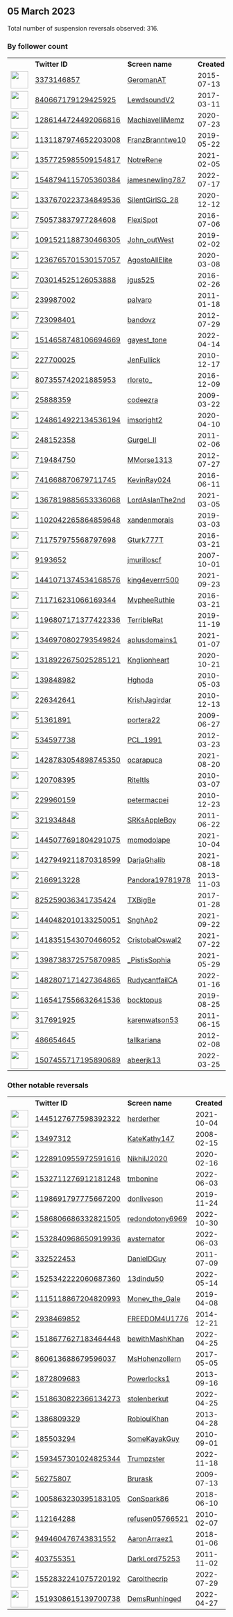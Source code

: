 
## 05 March 2023
Total number of suspension reversals observed: 316.

### By follower count
<table><tr><th></th><th align="left">Twitter ID</th><th align="left">Screen name</th>
<th align="left">Created</th><th align="left">Status</th><th align="left">Suspended</th><th align="left">Followers</th>
<tr><td><a href="https://pbs.twimg.com/profile_images/1154480761141174272/rybTvKyo_normal.jpg"><img src="https://pbs.twimg.com/profile_images/1154480761141174272/rybTvKyo_normal.jpg" width="40px" height="40px" align="center"/></a></td><td><a href="https://twitter.com/intent/user?user_id=3373146857">3373146857</a></td><td><a href="https://twitter.com/GeromanAT">GeromanAT</a></td><td>2015-07-13</td><td align="center"></td><td>2023-02-28</td><td>89356</td></tr>
<tr><td><a href="https://pbs.twimg.com/profile_images/1618756756003241985/UtR4R57H_normal.jpg"><img src="https://pbs.twimg.com/profile_images/1618756756003241985/UtR4R57H_normal.jpg" width="40px" height="40px" align="center"/></a></td><td><a href="https://twitter.com/intent/user?user_id=840667179129425925">840667179129425925</a></td><td><a href="https://twitter.com/LewdsoundV2">LewdsoundV2</a></td><td>2017-03-11</td><td align="center"></td><td>2023-02-06</td><td>48388</td></tr>
<tr><td><a href="https://pbs.twimg.com/profile_images/1585839807401545728/KKJAJnd9_normal.jpg"><img src="https://pbs.twimg.com/profile_images/1585839807401545728/KKJAJnd9_normal.jpg" width="40px" height="40px" align="center"/></a></td><td><a href="https://twitter.com/intent/user?user_id=1286144724492066816">1286144724492066816</a></td><td><a href="https://twitter.com/MachiavelliMemz">MachiavelliMemz</a></td><td>2020-07-23</td><td align="center"></td><td>2023-02-06</td><td>27185</td></tr>
<tr><td><a href="https://pbs.twimg.com/profile_images/1564863951673991168/y6Pckz1U_normal.jpg"><img src="https://pbs.twimg.com/profile_images/1564863951673991168/y6Pckz1U_normal.jpg" width="40px" height="40px" align="center"/></a></td><td><a href="https://twitter.com/intent/user?user_id=1131187974652203008">1131187974652203008</a></td><td><a href="https://twitter.com/FranzBranntwe10">FranzBranntwe10</a></td><td>2019-05-22</td><td align="center"></td><td>2022-12-02</td><td>21879</td></tr>
<tr><td><a href="https://pbs.twimg.com/profile_images/1516889925601435649/FNqsQr-M_normal.jpg"><img src="https://pbs.twimg.com/profile_images/1516889925601435649/FNqsQr-M_normal.jpg" width="40px" height="40px" align="center"/></a></td><td><a href="https://twitter.com/intent/user?user_id=1357725985509154817">1357725985509154817</a></td><td><a href="https://twitter.com/NotreRene">NotreRene</a></td><td>2021-02-05</td><td align="center"></td><td>2022-11-05</td><td>11927</td></tr>
<tr><td><a href="https://pbs.twimg.com/profile_images/1606421692133232640/zQ5xvieT_normal.jpg"><img src="https://pbs.twimg.com/profile_images/1606421692133232640/zQ5xvieT_normal.jpg" width="40px" height="40px" align="center"/></a></td><td><a href="https://twitter.com/intent/user?user_id=1548794115705360384">1548794115705360384</a></td><td><a href="https://twitter.com/jamesnewling787">jamesnewling787</a></td><td>2022-07-17</td><td align="center"></td><td>2023-02-28</td><td>11710</td></tr>
<tr><td><a href="https://pbs.twimg.com/profile_images/1650838206336872449/cTLHSNbv_normal.jpg"><img src="https://pbs.twimg.com/profile_images/1650838206336872449/cTLHSNbv_normal.jpg" width="40px" height="40px" align="center"/></a></td><td><a href="https://twitter.com/intent/user?user_id=1337670223734849536">1337670223734849536</a></td><td><a href="https://twitter.com/SilentGirlSG_28">SilentGirlSG_28</a></td><td>2020-12-12</td><td align="center"></td><td>2022-07-17</td><td>9982</td></tr>
<tr><td><a href="https://pbs.twimg.com/profile_images/1648585518727438338/gxFhlQXa_normal.jpg"><img src="https://pbs.twimg.com/profile_images/1648585518727438338/gxFhlQXa_normal.jpg" width="40px" height="40px" align="center"/></a></td><td><a href="https://twitter.com/intent/user?user_id=750573837977284608">750573837977284608</a></td><td><a href="https://twitter.com/FlexiSpot">FlexiSpot</a></td><td>2016-07-06</td><td align="center"></td><td>2023-02-02</td><td>9944</td></tr>
<tr><td><a href="https://pbs.twimg.com/profile_images/1210663090494132224/DmV7Yuty_normal.jpg"><img src="https://pbs.twimg.com/profile_images/1210663090494132224/DmV7Yuty_normal.jpg" width="40px" height="40px" align="center"/></a></td><td><a href="https://twitter.com/intent/user?user_id=1091521188730466305">1091521188730466305</a></td><td><a href="https://twitter.com/John_outWest">John_outWest</a></td><td>2019-02-02</td><td align="center"></td><td>2022-09-18</td><td>9130</td></tr>
<tr><td><a href="https://pbs.twimg.com/profile_images/1493726700676419585/RdksLxGr_normal.jpg"><img src="https://pbs.twimg.com/profile_images/1493726700676419585/RdksLxGr_normal.jpg" width="40px" height="40px" align="center"/></a></td><td><a href="https://twitter.com/intent/user?user_id=1236765701530157057">1236765701530157057</a></td><td><a href="https://twitter.com/AgostoAllElite">AgostoAllElite</a></td><td>2020-03-08</td><td align="center"></td><td>2023-02-28</td><td>8137</td></tr>
<tr><td><a href="https://pbs.twimg.com/profile_images/1164685592959102977/bVyXK75s_normal.png"><img src="https://pbs.twimg.com/profile_images/1164685592959102977/bVyXK75s_normal.png" width="40px" height="40px" align="center"/></a></td><td><a href="https://twitter.com/intent/user?user_id=703014525126053888">703014525126053888</a></td><td><a href="https://twitter.com/jgus525">jgus525</a></td><td>2016-02-26</td><td align="center"></td><td>2022-07-16</td><td>7409</td></tr>
<tr><td><a href="https://pbs.twimg.com/profile_images/1361118196737011714/iC7c7LC6_normal.jpg"><img src="https://pbs.twimg.com/profile_images/1361118196737011714/iC7c7LC6_normal.jpg" width="40px" height="40px" align="center"/></a></td><td><a href="https://twitter.com/intent/user?user_id=239987002">239987002</a></td><td><a href="https://twitter.com/palvaro">palvaro</a></td><td>2011-01-18</td><td align="center"></td><td>2022-09-25</td><td>6347</td></tr>
<tr><td><a href="https://pbs.twimg.com/profile_images/1651209707082637317/DMnkaTSp_normal.jpg"><img src="https://pbs.twimg.com/profile_images/1651209707082637317/DMnkaTSp_normal.jpg" width="40px" height="40px" align="center"/></a></td><td><a href="https://twitter.com/intent/user?user_id=723098401">723098401</a></td><td><a href="https://twitter.com/bandovz">bandovz</a></td><td>2012-07-29</td><td align="center"></td><td>2022-11-22</td><td>6317</td></tr>
<tr><td><a href="https://pbs.twimg.com/profile_images/1624812383641141250/WduT3mpG_normal.jpg"><img src="https://pbs.twimg.com/profile_images/1624812383641141250/WduT3mpG_normal.jpg" width="40px" height="40px" align="center"/></a></td><td><a href="https://twitter.com/intent/user?user_id=1514658748106694669">1514658748106694669</a></td><td><a href="https://twitter.com/gayest_tone">gayest_tone</a></td><td>2022-04-14</td><td align="center"></td><td>2023-02-22</td><td>5910</td></tr>
<tr><td><a href="https://pbs.twimg.com/profile_images/1376632009351643140/pCNcdjHX_normal.jpg"><img src="https://pbs.twimg.com/profile_images/1376632009351643140/pCNcdjHX_normal.jpg" width="40px" height="40px" align="center"/></a></td><td><a href="https://twitter.com/intent/user?user_id=227700025">227700025</a></td><td><a href="https://twitter.com/JenFullick">JenFullick</a></td><td>2010-12-17</td><td align="center"></td><td>2022-07-16</td><td>5375</td></tr>
<tr><td><a href="https://pbs.twimg.com/profile_images/1461096433780760578/Fz-HuKyJ_normal.jpg"><img src="https://pbs.twimg.com/profile_images/1461096433780760578/Fz-HuKyJ_normal.jpg" width="40px" height="40px" align="center"/></a></td><td><a href="https://twitter.com/intent/user?user_id=807355742021885953">807355742021885953</a></td><td><a href="https://twitter.com/rloreto_">rloreto_</a></td><td>2016-12-09</td><td align="center"></td><td>2022-07-25</td><td>5320</td></tr>
<tr><td><a href="https://pbs.twimg.com/profile_images/1403100202714681347/HO_5jOGv_normal.jpg"><img src="https://pbs.twimg.com/profile_images/1403100202714681347/HO_5jOGv_normal.jpg" width="40px" height="40px" align="center"/></a></td><td><a href="https://twitter.com/intent/user?user_id=25888359">25888359</a></td><td><a href="https://twitter.com/codeezra">codeezra</a></td><td>2009-03-22</td><td align="center"></td><td>2022-07-16</td><td>4866</td></tr>
<tr><td><a href="https://pbs.twimg.com/profile_images/1649541347827945472/mEHPRzKD_normal.jpg"><img src="https://pbs.twimg.com/profile_images/1649541347827945472/mEHPRzKD_normal.jpg" width="40px" height="40px" align="center"/></a></td><td><a href="https://twitter.com/intent/user?user_id=1248614922134536194">1248614922134536194</a></td><td><a href="https://twitter.com/imsoright2">imsoright2</a></td><td>2020-04-10</td><td align="center"></td><td>2022-12-02</td><td>4794</td></tr>
<tr><td><a href="https://pbs.twimg.com/profile_images/1486469647528562695/_uePq2C-_normal.jpg"><img src="https://pbs.twimg.com/profile_images/1486469647528562695/_uePq2C-_normal.jpg" width="40px" height="40px" align="center"/></a></td><td><a href="https://twitter.com/intent/user?user_id=248152358">248152358</a></td><td><a href="https://twitter.com/Gurgel_II">Gurgel_II</a></td><td>2011-02-06</td><td align="center"></td><td>2022-07-27</td><td>4739</td></tr>
<tr><td><a href="https://pbs.twimg.com/profile_images/1407017255511097346/ELxEDHWC_normal.jpg"><img src="https://pbs.twimg.com/profile_images/1407017255511097346/ELxEDHWC_normal.jpg" width="40px" height="40px" align="center"/></a></td><td><a href="https://twitter.com/intent/user?user_id=719484750">719484750</a></td><td><a href="https://twitter.com/MMorse1313">MMorse1313</a></td><td>2012-07-27</td><td align="center"></td><td>2022-07-17</td><td>4594</td></tr>
<tr><td><a href="https://pbs.twimg.com/profile_images/989638576018096128/EGGYXStT_normal.jpg"><img src="https://pbs.twimg.com/profile_images/989638576018096128/EGGYXStT_normal.jpg" width="40px" height="40px" align="center"/></a></td><td><a href="https://twitter.com/intent/user?user_id=741668870679711745">741668870679711745</a></td><td><a href="https://twitter.com/KevinRay024">KevinRay024</a></td><td>2016-06-11</td><td align="center"></td><td></td><td>4427</td></tr>
<tr><td><a href="https://pbs.twimg.com/profile_images/1480150359595110400/L1fOPwVR_normal.jpg"><img src="https://pbs.twimg.com/profile_images/1480150359595110400/L1fOPwVR_normal.jpg" width="40px" height="40px" align="center"/></a></td><td><a href="https://twitter.com/intent/user?user_id=1367819885653336068">1367819885653336068</a></td><td><a href="https://twitter.com/LordAslanThe2nd">LordAslanThe2nd</a></td><td>2021-03-05</td><td align="center">🚫</td><td>2022-12-04</td><td>3931</td></tr>
<tr><td><a href="https://pbs.twimg.com/profile_images/1585062188594724866/xQJ7507b_normal.jpg"><img src="https://pbs.twimg.com/profile_images/1585062188594724866/xQJ7507b_normal.jpg" width="40px" height="40px" align="center"/></a></td><td><a href="https://twitter.com/intent/user?user_id=1102042265864859648">1102042265864859648</a></td><td><a href="https://twitter.com/xandenmorais">xandenmorais</a></td><td>2019-03-03</td><td align="center"></td><td>2022-11-09</td><td>2756</td></tr>
<tr><td><a href="https://pbs.twimg.com/profile_images/1315512808734437376/Wpi0MVFw_normal.jpg"><img src="https://pbs.twimg.com/profile_images/1315512808734437376/Wpi0MVFw_normal.jpg" width="40px" height="40px" align="center"/></a></td><td><a href="https://twitter.com/intent/user?user_id=711757975568797698">711757975568797698</a></td><td><a href="https://twitter.com/Gturk777T">Gturk777T</a></td><td>2016-03-21</td><td align="center"></td><td></td><td>2586</td></tr>
<tr><td><a href="https://pbs.twimg.com/profile_images/1180004260/11044200_normal.jpg"><img src="https://pbs.twimg.com/profile_images/1180004260/11044200_normal.jpg" width="40px" height="40px" align="center"/></a></td><td><a href="https://twitter.com/intent/user?user_id=9193652">9193652</a></td><td><a href="https://twitter.com/jmurilloscf">jmurilloscf</a></td><td>2007-10-01</td><td align="center"></td><td>2022-09-27</td><td>2571</td></tr>
<tr><td><a href="https://pbs.twimg.com/profile_images/1634562398831910912/9qTfHggc_normal.jpg"><img src="https://pbs.twimg.com/profile_images/1634562398831910912/9qTfHggc_normal.jpg" width="40px" height="40px" align="center"/></a></td><td><a href="https://twitter.com/intent/user?user_id=1441071374534168576">1441071374534168576</a></td><td><a href="https://twitter.com/king4everrr500">king4everrr500</a></td><td>2021-09-23</td><td align="center"></td><td>2022-11-08</td><td>2547</td></tr>
<tr><td><a href="https://pbs.twimg.com/profile_images/1518054514623975430/VU0kU9Qp_normal.jpg"><img src="https://pbs.twimg.com/profile_images/1518054514623975430/VU0kU9Qp_normal.jpg" width="40px" height="40px" align="center"/></a></td><td><a href="https://twitter.com/intent/user?user_id=711716231066169344">711716231066169344</a></td><td><a href="https://twitter.com/MvpheeRuthie">MvpheeRuthie</a></td><td>2016-03-21</td><td align="center"></td><td>2022-10-29</td><td>2536</td></tr>
<tr><td><a href="https://pbs.twimg.com/profile_images/1631001473063735296/pgv6WnIE_normal.jpg"><img src="https://pbs.twimg.com/profile_images/1631001473063735296/pgv6WnIE_normal.jpg" width="40px" height="40px" align="center"/></a></td><td><a href="https://twitter.com/intent/user?user_id=1196807171377422336">1196807171377422336</a></td><td><a href="https://twitter.com/TerribleRat">TerribleRat</a></td><td>2019-11-19</td><td align="center"></td><td></td><td>2506</td></tr>
<tr><td><a href="https://pbs.twimg.com/profile_images/1636211807843938305/YbstRS1t_normal.jpg"><img src="https://pbs.twimg.com/profile_images/1636211807843938305/YbstRS1t_normal.jpg" width="40px" height="40px" align="center"/></a></td><td><a href="https://twitter.com/intent/user?user_id=1346970802793549824">1346970802793549824</a></td><td><a href="https://twitter.com/aplusdomains1">aplusdomains1</a></td><td>2021-01-07</td><td align="center"></td><td>2022-09-01</td><td>2494</td></tr>
<tr><td><a href="https://pbs.twimg.com/profile_images/1640231115670577155/bZCcRDXC_normal.jpg"><img src="https://pbs.twimg.com/profile_images/1640231115670577155/bZCcRDXC_normal.jpg" width="40px" height="40px" align="center"/></a></td><td><a href="https://twitter.com/intent/user?user_id=1318922675025285121">1318922675025285121</a></td><td><a href="https://twitter.com/KngIionheart">KngIionheart</a></td><td>2020-10-21</td><td align="center"></td><td>2022-11-04</td><td>2254</td></tr>
<tr><td><a href="https://pbs.twimg.com/profile_images/1291622835484590081/JtC6akQx_normal.jpg"><img src="https://pbs.twimg.com/profile_images/1291622835484590081/JtC6akQx_normal.jpg" width="40px" height="40px" align="center"/></a></td><td><a href="https://twitter.com/intent/user?user_id=139848982">139848982</a></td><td><a href="https://twitter.com/Hghoda">Hghoda</a></td><td>2010-05-03</td><td align="center"></td><td></td><td>2238</td></tr>
<tr><td><a href="https://pbs.twimg.com/profile_images/1646341560915619841/pG2E_Vb1_normal.jpg"><img src="https://pbs.twimg.com/profile_images/1646341560915619841/pG2E_Vb1_normal.jpg" width="40px" height="40px" align="center"/></a></td><td><a href="https://twitter.com/intent/user?user_id=226342641">226342641</a></td><td><a href="https://twitter.com/KrishJagirdar">KrishJagirdar</a></td><td>2010-12-13</td><td align="center"></td><td>2023-02-28</td><td>2186</td></tr>
<tr><td><a href="https://pbs.twimg.com/profile_images/1559932887365033984/F2NPUaA9_normal.jpg"><img src="https://pbs.twimg.com/profile_images/1559932887365033984/F2NPUaA9_normal.jpg" width="40px" height="40px" align="center"/></a></td><td><a href="https://twitter.com/intent/user?user_id=51361891">51361891</a></td><td><a href="https://twitter.com/portera22">portera22</a></td><td>2009-06-27</td><td align="center"></td><td>2022-08-25</td><td>2144</td></tr>
<tr><td><a href="https://pbs.twimg.com/profile_images/1448275051229421568/eT-HCgrf_normal.jpg"><img src="https://pbs.twimg.com/profile_images/1448275051229421568/eT-HCgrf_normal.jpg" width="40px" height="40px" align="center"/></a></td><td><a href="https://twitter.com/intent/user?user_id=534597738">534597738</a></td><td><a href="https://twitter.com/PCL_1991">PCL_1991</a></td><td>2012-03-23</td><td align="center"></td><td>2022-06-23</td><td>2118</td></tr>
<tr><td><a href="https://pbs.twimg.com/profile_images/1487962394529828865/2aGL7vzi_normal.jpg"><img src="https://pbs.twimg.com/profile_images/1487962394529828865/2aGL7vzi_normal.jpg" width="40px" height="40px" align="center"/></a></td><td><a href="https://twitter.com/intent/user?user_id=1428783054898745350">1428783054898745350</a></td><td><a href="https://twitter.com/ocarapuca">ocarapuca</a></td><td>2021-08-20</td><td align="center"></td><td>2022-11-16</td><td>2100</td></tr>
<tr><td><a href="https://pbs.twimg.com/profile_images/1291432465467191302/i5miS6bD_normal.jpg"><img src="https://pbs.twimg.com/profile_images/1291432465467191302/i5miS6bD_normal.jpg" width="40px" height="40px" align="center"/></a></td><td><a href="https://twitter.com/intent/user?user_id=120708395">120708395</a></td><td><a href="https://twitter.com/RiteItIs">RiteItIs</a></td><td>2010-03-07</td><td align="center"></td><td></td><td>1938</td></tr>
<tr><td><a href="https://pbs.twimg.com/profile_images/588666323476946944/LRhqKZzN_normal.jpg"><img src="https://pbs.twimg.com/profile_images/588666323476946944/LRhqKZzN_normal.jpg" width="40px" height="40px" align="center"/></a></td><td><a href="https://twitter.com/intent/user?user_id=229960159">229960159</a></td><td><a href="https://twitter.com/petermacpei">petermacpei</a></td><td>2010-12-23</td><td align="center"></td><td>2022-04-30</td><td>1806</td></tr>
<tr><td><a href="https://pbs.twimg.com/profile_images/1125676538505060353/_hXYuu2-_normal.jpg"><img src="https://pbs.twimg.com/profile_images/1125676538505060353/_hXYuu2-_normal.jpg" width="40px" height="40px" align="center"/></a></td><td><a href="https://twitter.com/intent/user?user_id=321934848">321934848</a></td><td><a href="https://twitter.com/SRKsAppleBoy">SRKsAppleBoy</a></td><td>2011-06-22</td><td align="center"></td><td>2023-02-23</td><td>1772</td></tr>
<tr><td><a href="https://pbs.twimg.com/profile_images/1643722298485030916/OEjEGKM9_normal.jpg"><img src="https://pbs.twimg.com/profile_images/1643722298485030916/OEjEGKM9_normal.jpg" width="40px" height="40px" align="center"/></a></td><td><a href="https://twitter.com/intent/user?user_id=1445077691804291075">1445077691804291075</a></td><td><a href="https://twitter.com/momodolape">momodolape</a></td><td>2021-10-04</td><td align="center"></td><td>2022-10-10</td><td>1744</td></tr>
<tr><td><a href="https://pbs.twimg.com/profile_images/1555155957248065536/rOhY4JKr_normal.jpg"><img src="https://pbs.twimg.com/profile_images/1555155957248065536/rOhY4JKr_normal.jpg" width="40px" height="40px" align="center"/></a></td><td><a href="https://twitter.com/intent/user?user_id=1427949211870318599">1427949211870318599</a></td><td><a href="https://twitter.com/DarjaGhalib">DarjaGhalib</a></td><td>2021-08-18</td><td align="center"></td><td>2022-11-10</td><td>1738</td></tr>
<tr><td><a href="https://pbs.twimg.com/profile_images/1524472798261002242/Rth0Hm-r_normal.jpg"><img src="https://pbs.twimg.com/profile_images/1524472798261002242/Rth0Hm-r_normal.jpg" width="40px" height="40px" align="center"/></a></td><td><a href="https://twitter.com/intent/user?user_id=2166913228">2166913228</a></td><td><a href="https://twitter.com/Pandora19781978">Pandora19781978</a></td><td>2013-11-03</td><td align="center"></td><td>2023-02-27</td><td>1703</td></tr>
<tr><td><a href="https://pbs.twimg.com/profile_images/1001396087700180993/W3UskY-M_normal.jpg"><img src="https://pbs.twimg.com/profile_images/1001396087700180993/W3UskY-M_normal.jpg" width="40px" height="40px" align="center"/></a></td><td><a href="https://twitter.com/intent/user?user_id=825259036341735424">825259036341735424</a></td><td><a href="https://twitter.com/TXBigBe">TXBigBe</a></td><td>2017-01-28</td><td align="center"></td><td></td><td>1668</td></tr>
<tr><td><a href="https://pbs.twimg.com/profile_images/1642430235969998848/cPG15n_B_normal.jpg"><img src="https://pbs.twimg.com/profile_images/1642430235969998848/cPG15n_B_normal.jpg" width="40px" height="40px" align="center"/></a></td><td><a href="https://twitter.com/intent/user?user_id=1440482010133250051">1440482010133250051</a></td><td><a href="https://twitter.com/SnghAp2">SnghAp2</a></td><td>2021-09-22</td><td align="center"></td><td>2022-07-24</td><td>1621</td></tr>
<tr><td><a href="https://pbs.twimg.com/profile_images/1488167449954562048/4xqa_chi_normal.jpg"><img src="https://pbs.twimg.com/profile_images/1488167449954562048/4xqa_chi_normal.jpg" width="40px" height="40px" align="center"/></a></td><td><a href="https://twitter.com/intent/user?user_id=1418351543070466052">1418351543070466052</a></td><td><a href="https://twitter.com/CristobalOswal2">CristobalOswal2</a></td><td>2021-07-22</td><td align="center"></td><td>2022-08-08</td><td>1486</td></tr>
<tr><td><a href="https://pbs.twimg.com/profile_images/1485310513332506631/UZjOCjSB_normal.jpg"><img src="https://pbs.twimg.com/profile_images/1485310513332506631/UZjOCjSB_normal.jpg" width="40px" height="40px" align="center"/></a></td><td><a href="https://twitter.com/intent/user?user_id=1398738372575870985">1398738372575870985</a></td><td><a href="https://twitter.com/_PistisSophia">_PistisSophia</a></td><td>2021-05-29</td><td align="center"></td><td>2022-03-21</td><td>1455</td></tr>
<tr><td><a href="https://pbs.twimg.com/profile_images/1511740709404962822/FZjxdnjj_normal.jpg"><img src="https://pbs.twimg.com/profile_images/1511740709404962822/FZjxdnjj_normal.jpg" width="40px" height="40px" align="center"/></a></td><td><a href="https://twitter.com/intent/user?user_id=1482807171427364865">1482807171427364865</a></td><td><a href="https://twitter.com/RudycantfailCA">RudycantfailCA</a></td><td>2022-01-16</td><td align="center"></td><td>2023-01-31</td><td>1413</td></tr>
<tr><td><a href="https://pbs.twimg.com/profile_images/1618801058783891461/esMZPmMC_normal.jpg"><img src="https://pbs.twimg.com/profile_images/1618801058783891461/esMZPmMC_normal.jpg" width="40px" height="40px" align="center"/></a></td><td><a href="https://twitter.com/intent/user?user_id=1165417556632641536">1165417556632641536</a></td><td><a href="https://twitter.com/bocktopus">bocktopus</a></td><td>2019-08-25</td><td align="center"></td><td>2022-12-13</td><td>1330</td></tr>
<tr><td><a href="https://pbs.twimg.com/profile_images/1254101370237566977/zLJAKKtT_normal.jpg"><img src="https://pbs.twimg.com/profile_images/1254101370237566977/zLJAKKtT_normal.jpg" width="40px" height="40px" align="center"/></a></td><td><a href="https://twitter.com/intent/user?user_id=317691925">317691925</a></td><td><a href="https://twitter.com/karenwatson53">karenwatson53</a></td><td>2011-06-15</td><td align="center">🚫</td><td>2022-07-13</td><td>1312</td></tr>
<tr><td><a href="https://pbs.twimg.com/profile_images/1015623933482164224/Y98V1Yb9_normal.jpg"><img src="https://pbs.twimg.com/profile_images/1015623933482164224/Y98V1Yb9_normal.jpg" width="40px" height="40px" align="center"/></a></td><td><a href="https://twitter.com/intent/user?user_id=486654645">486654645</a></td><td><a href="https://twitter.com/tallkariana">tallkariana</a></td><td>2012-02-08</td><td align="center"></td><td></td><td>1307</td></tr>
<tr><td><a href="https://pbs.twimg.com/profile_images/1650214037781635075/eTBf5qYJ_normal.jpg"><img src="https://pbs.twimg.com/profile_images/1650214037781635075/eTBf5qYJ_normal.jpg" width="40px" height="40px" align="center"/></a></td><td><a href="https://twitter.com/intent/user?user_id=1507455717195890689">1507455717195890689</a></td><td><a href="https://twitter.com/abeerjk13">abeerjk13</a></td><td>2022-03-25</td><td align="center"></td><td>2022-10-21</td><td>1287</td></tr>
</table>

### Other notable reversals
<table><tr><th></th><th align="left">Twitter ID</th><th align="left">Screen name</th>
<th align="left">Created</th><th align="left">Status</th><th align="left">Suspended</th><th align="left">Followers</th>
<tr><td><a href="https://pbs.twimg.com/profile_images/1480449999620255745/32l2uAAE_normal.jpg"><img src="https://pbs.twimg.com/profile_images/1480449999620255745/32l2uAAE_normal.jpg" width="40px" height="40px" align="center"/></a></td><td><a href="https://twitter.com/intent/user?user_id=1445127677598392322">1445127677598392322</a></td><td><a href="https://twitter.com/herderher">herderher</a></td><td>2021-10-04</td><td align="center"></td><td>2023-01-03</td><td>1026</td></tr>
<tr><td><a href="https://pbs.twimg.com/profile_images/1647401400932941824/7GvXACfM_normal.jpg"><img src="https://pbs.twimg.com/profile_images/1647401400932941824/7GvXACfM_normal.jpg" width="40px" height="40px" align="center"/></a></td><td><a href="https://twitter.com/intent/user?user_id=13497312">13497312</a></td><td><a href="https://twitter.com/KateKathy147">KateKathy147</a></td><td>2008-02-15</td><td align="center"></td><td>2023-01-18</td><td>837</td></tr>
<tr><td><a href="https://pbs.twimg.com/profile_images/1563607636721168386/KwgmLsW0_normal.jpg"><img src="https://pbs.twimg.com/profile_images/1563607636721168386/KwgmLsW0_normal.jpg" width="40px" height="40px" align="center"/></a></td><td><a href="https://twitter.com/intent/user?user_id=1228910955972591616">1228910955972591616</a></td><td><a href="https://twitter.com/NikhilJ2020">NikhilJ2020</a></td><td>2020-02-16</td><td align="center"></td><td>2022-12-01</td><td>525</td></tr>
<tr><td><a href="https://pbs.twimg.com/profile_images/1566565216573333511/bxSukcTz_normal.jpg"><img src="https://pbs.twimg.com/profile_images/1566565216573333511/bxSukcTz_normal.jpg" width="40px" height="40px" align="center"/></a></td><td><a href="https://twitter.com/intent/user?user_id=1532711276912181248">1532711276912181248</a></td><td><a href="https://twitter.com/tmbonine">tmbonine</a></td><td>2022-06-03</td><td align="center"></td><td>2023-02-09</td><td>211</td></tr>
<tr><td><a href="https://pbs.twimg.com/profile_images/1650873660633128961/le8-Rm84_normal.jpg"><img src="https://pbs.twimg.com/profile_images/1650873660633128961/le8-Rm84_normal.jpg" width="40px" height="40px" align="center"/></a></td><td><a href="https://twitter.com/intent/user?user_id=1198691797775667200">1198691797775667200</a></td><td><a href="https://twitter.com/donliveson">donliveson</a></td><td>2019-11-24</td><td align="center"></td><td>2023-02-04</td><td>530</td></tr>
<tr><td><a href="https://pbs.twimg.com/profile_images/1589983370104041472/LH_dk4at_normal.jpg"><img src="https://pbs.twimg.com/profile_images/1589983370104041472/LH_dk4at_normal.jpg" width="40px" height="40px" align="center"/></a></td><td><a href="https://twitter.com/intent/user?user_id=1586806686332821505">1586806686332821505</a></td><td><a href="https://twitter.com/redondotony6969">redondotony6969</a></td><td>2022-10-30</td><td align="center"></td><td>2022-12-04</td><td>61</td></tr>
<tr><td><a href="https://pbs.twimg.com/profile_images/1532844654076563462/1e20F2z9_normal.jpg"><img src="https://pbs.twimg.com/profile_images/1532844654076563462/1e20F2z9_normal.jpg" width="40px" height="40px" align="center"/></a></td><td><a href="https://twitter.com/intent/user?user_id=1532840968650919936">1532840968650919936</a></td><td><a href="https://twitter.com/avsternator">avsternator</a></td><td>2022-06-03</td><td align="center"></td><td>2023-01-01</td><td>78</td></tr>
<tr><td><a href="https://pbs.twimg.com/profile_images/2678802437/998376615d9354b74d44a96f1b99adda_normal.jpeg"><img src="https://pbs.twimg.com/profile_images/2678802437/998376615d9354b74d44a96f1b99adda_normal.jpeg" width="40px" height="40px" align="center"/></a></td><td><a href="https://twitter.com/intent/user?user_id=332522453">332522453</a></td><td><a href="https://twitter.com/DanielDGuy">DanielDGuy</a></td><td>2011-07-09</td><td align="center"></td><td>2023-02-01</td><td>44</td></tr>
<tr><td><a href="https://pbs.twimg.com/profile_images/1547826409933926401/dufk3d5g_normal.jpg"><img src="https://pbs.twimg.com/profile_images/1547826409933926401/dufk3d5g_normal.jpg" width="40px" height="40px" align="center"/></a></td><td><a href="https://twitter.com/intent/user?user_id=1525342222060687360">1525342222060687360</a></td><td><a href="https://twitter.com/13dindu50">13dindu50</a></td><td>2022-05-14</td><td align="center"></td><td>2022-08-05</td><td>211</td></tr>
<tr><td><a href="https://pbs.twimg.com/profile_images/1138712792335208448/W0SQdiRh_normal.jpg"><img src="https://pbs.twimg.com/profile_images/1138712792335208448/W0SQdiRh_normal.jpg" width="40px" height="40px" align="center"/></a></td><td><a href="https://twitter.com/intent/user?user_id=1115118867204820993">1115118867204820993</a></td><td><a href="https://twitter.com/Monev_the_Gale">Monev_the_Gale</a></td><td>2019-04-08</td><td align="center"></td><td>2022-12-12</td><td>19</td></tr>
<tr><td><a href="https://pbs.twimg.com/profile_images/1643040378210201602/t-W8q91U_normal.jpg"><img src="https://pbs.twimg.com/profile_images/1643040378210201602/t-W8q91U_normal.jpg" width="40px" height="40px" align="center"/></a></td><td><a href="https://twitter.com/intent/user?user_id=2938469852">2938469852</a></td><td><a href="https://twitter.com/FREEDOM4U1776">FREEDOM4U1776</a></td><td>2014-12-21</td><td align="center"></td><td>2022-11-29</td><td>197</td></tr>
<tr><td><a href="https://pbs.twimg.com/profile_images/1518677928862949376/S2yFFxu-_normal.jpg"><img src="https://pbs.twimg.com/profile_images/1518677928862949376/S2yFFxu-_normal.jpg" width="40px" height="40px" align="center"/></a></td><td><a href="https://twitter.com/intent/user?user_id=1518677627183464448">1518677627183464448</a></td><td><a href="https://twitter.com/bewithMashKhan">bewithMashKhan</a></td><td>2022-04-25</td><td align="center"></td><td>2022-11-28</td><td>33</td></tr>
<tr><td><a href="https://pbs.twimg.com/profile_images/1529594371406020609/MqLd0-nM_normal.jpg"><img src="https://pbs.twimg.com/profile_images/1529594371406020609/MqLd0-nM_normal.jpg" width="40px" height="40px" align="center"/></a></td><td><a href="https://twitter.com/intent/user?user_id=860613688679596037">860613688679596037</a></td><td><a href="https://twitter.com/MsHohenzollern">MsHohenzollern</a></td><td>2017-05-05</td><td align="center"></td><td>2022-11-20</td><td>241</td></tr>
<tr><td><a href="https://pbs.twimg.com/profile_images/1575313090119434242/3yzus51D_normal.jpg"><img src="https://pbs.twimg.com/profile_images/1575313090119434242/3yzus51D_normal.jpg" width="40px" height="40px" align="center"/></a></td><td><a href="https://twitter.com/intent/user?user_id=1872809683">1872809683</a></td><td><a href="https://twitter.com/Powerlocks1">Powerlocks1</a></td><td>2013-09-16</td><td align="center"></td><td>2023-01-04</td><td>34</td></tr>
<tr><td><a href="https://pbs.twimg.com/profile_images/1518634915570593792/B1sNOr3x_normal.jpg"><img src="https://pbs.twimg.com/profile_images/1518634915570593792/B1sNOr3x_normal.jpg" width="40px" height="40px" align="center"/></a></td><td><a href="https://twitter.com/intent/user?user_id=1518630822366134273">1518630822366134273</a></td><td><a href="https://twitter.com/stolenberkut">stolenberkut</a></td><td>2022-04-25</td><td align="center"></td><td>2022-11-10</td><td>76</td></tr>
<tr><td><a href="https://pbs.twimg.com/profile_images/1498220061982867457/mZ9x2tBY_normal.jpg"><img src="https://pbs.twimg.com/profile_images/1498220061982867457/mZ9x2tBY_normal.jpg" width="40px" height="40px" align="center"/></a></td><td><a href="https://twitter.com/intent/user?user_id=1386809329">1386809329</a></td><td><a href="https://twitter.com/RobioulKhan">RobioulKhan</a></td><td>2013-04-28</td><td align="center"></td><td>2022-12-21</td><td>442</td></tr>
<tr><td><a href="https://pbs.twimg.com/profile_images/1567944738048704514/mUb_V8LL_normal.jpg"><img src="https://pbs.twimg.com/profile_images/1567944738048704514/mUb_V8LL_normal.jpg" width="40px" height="40px" align="center"/></a></td><td><a href="https://twitter.com/intent/user?user_id=185503294">185503294</a></td><td><a href="https://twitter.com/SomeKayakGuy">SomeKayakGuy</a></td><td>2010-09-01</td><td align="center"></td><td>2022-11-21</td><td>376</td></tr>
<tr><td><a href="https://pbs.twimg.com/profile_images/1593477550646460417/MoYF3K2q_normal.jpg"><img src="https://pbs.twimg.com/profile_images/1593477550646460417/MoYF3K2q_normal.jpg" width="40px" height="40px" align="center"/></a></td><td><a href="https://twitter.com/intent/user?user_id=1593457301024825344">1593457301024825344</a></td><td><a href="https://twitter.com/Trumpzster">Trumpzster</a></td><td>2022-11-18</td><td align="center"></td><td>2022-12-09</td><td>28</td></tr>
<tr><td><a href="https://pbs.twimg.com/profile_images/1347651550546694144/vyhc3Ecx_normal.jpg"><img src="https://pbs.twimg.com/profile_images/1347651550546694144/vyhc3Ecx_normal.jpg" width="40px" height="40px" align="center"/></a></td><td><a href="https://twitter.com/intent/user?user_id=56275807">56275807</a></td><td><a href="https://twitter.com/Brurask">Brurask</a></td><td>2009-07-13</td><td align="center"></td><td>2022-12-06</td><td>267</td></tr>
<tr><td><a href="https://pbs.twimg.com/profile_images/1236755718012727296/vZyd0-bc_normal.jpg"><img src="https://pbs.twimg.com/profile_images/1236755718012727296/vZyd0-bc_normal.jpg" width="40px" height="40px" align="center"/></a></td><td><a href="https://twitter.com/intent/user?user_id=1005863230395183105">1005863230395183105</a></td><td><a href="https://twitter.com/ConSpark86">ConSpark86</a></td><td>2018-06-10</td><td align="center"></td><td>2022-09-09</td><td>524</td></tr>
<tr><td><a href="https://pbs.twimg.com/profile_images/1535180629352058881/kKHO3H-__normal.jpg"><img src="https://pbs.twimg.com/profile_images/1535180629352058881/kKHO3H-__normal.jpg" width="40px" height="40px" align="center"/></a></td><td><a href="https://twitter.com/intent/user?user_id=112164288">112164288</a></td><td><a href="https://twitter.com/refusen05766521">refusen05766521</a></td><td>2010-02-07</td><td align="center"></td><td>2022-11-29</td><td>47</td></tr>
<tr><td><a href="https://pbs.twimg.com/profile_images/1596438089689358336/GDroLAZ-_normal.jpg"><img src="https://pbs.twimg.com/profile_images/1596438089689358336/GDroLAZ-_normal.jpg" width="40px" height="40px" align="center"/></a></td><td><a href="https://twitter.com/intent/user?user_id=949460476743831552">949460476743831552</a></td><td><a href="https://twitter.com/AaronArraez1">AaronArraez1</a></td><td>2018-01-06</td><td align="center"></td><td>2023-02-17</td><td>74</td></tr>
<tr><td><a href="https://abs.twimg.com/sticky/default_profile_images/default_profile_normal.png"><img src="https://abs.twimg.com/sticky/default_profile_images/default_profile_normal.png" width="40px" height="40px" align="center"/></a></td><td><a href="https://twitter.com/intent/user?user_id=403755351">403755351</a></td><td><a href="https://twitter.com/DarkLord75253">DarkLord75253</a></td><td>2011-11-02</td><td align="center"></td><td>2022-12-17</td><td>118</td></tr>
<tr><td><a href="https://pbs.twimg.com/profile_images/1552834219495374848/Y7CxEBga_normal.jpg"><img src="https://pbs.twimg.com/profile_images/1552834219495374848/Y7CxEBga_normal.jpg" width="40px" height="40px" align="center"/></a></td><td><a href="https://twitter.com/intent/user?user_id=1552832241075720192">1552832241075720192</a></td><td><a href="https://twitter.com/Carolthecrip">Carolthecrip</a></td><td>2022-07-29</td><td align="center"></td><td>2023-02-15</td><td>201</td></tr>
<tr><td><a href="https://pbs.twimg.com/profile_images/1519310557324718080/sI2GfZaU_normal.jpg"><img src="https://pbs.twimg.com/profile_images/1519310557324718080/sI2GfZaU_normal.jpg" width="40px" height="40px" align="center"/></a></td><td><a href="https://twitter.com/intent/user?user_id=1519308615139700738">1519308615139700738</a></td><td><a href="https://twitter.com/DemsRunhinged">DemsRunhinged</a></td><td>2022-04-27</td><td align="center"></td><td>2022-12-06</td><td>2</td></tr>
</table>
